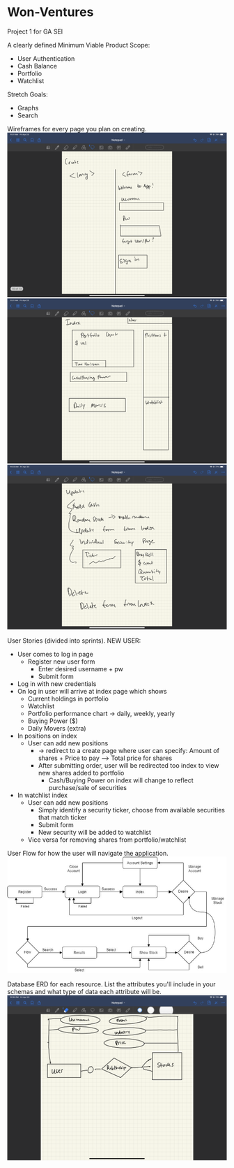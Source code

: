 # Won-Ventures
Project 1 for GA SEI


A clearly defined Minimum Viable Product Scope:
  - User Authentication 
  - Cash Balance
  - Portfolio
  - Watchlist

Stretch Goals:
  - Graphs
  - Search

Wireframes for every page you plan on creating.
  ![Login Wireframe](assets/login.png)
  ![Index Wireframe](assets/index.png)
  ![Update Wireframe](assets/update.png)

User Stories (divided into sprints).
  NEW USER: 
  - User comes to log in page 
    - Register new user form
      - Enter desired username + pw 
      - Submit form
  - Log in with new credentials 
  - On log in user will arrive at index page which shows 
    - Current holdings in portfolio
    - Watchlist
    - Portfolio performance chart -> daily, weekly, yearly 
    - Buying Power ($) 
    - Daily Movers (extra) 
  - In positions on index 
    - User can add new positions 
      - -> redirect to a create page where user can specify: Amount of shares + Price to pay —> Total price for shares 
      - After submitting order, user will be redirected too index to view new shares added to portfolio 
        - Cash/Buying Power on index will change to reflect purchase/sale of securities 
  - In watchlist index 
    - User can add new positions 
      - Simply identify a security ticker, choose from available securities that match ticker 
      - Submit form
      - New security will be added to watchlist 
    - Vice versa for removing shares from portfolio/watchlist

User Flow for how the user will navigate the application.
  ![User Flow](assets/flow.jpg)

Database ERD for each resource. List the attributes you'll include in your schemas and what type of data each attribute will be.
  ![Database ERD](assets/db_erd.png)
